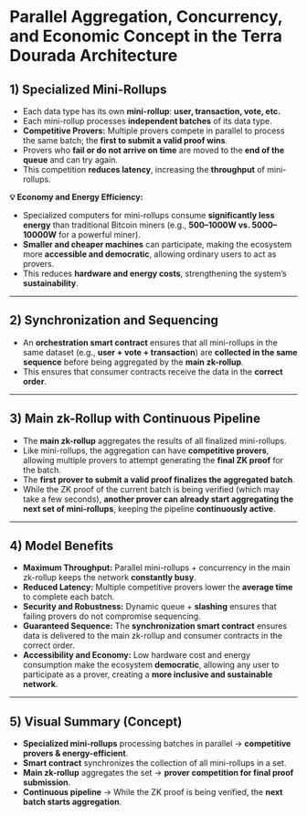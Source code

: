# Parallel Aggregation, Concurrency, and Economic Concept in the Terra Dourada Architecture

## 1) Specialized Mini-Rollups

- Each data type has its own **mini-rollup**: **user, transaction, vote, etc.**
- Each mini-rollup processes **independent batches** of its data type.
- **Competitive Provers:** Multiple provers compete in parallel to process the same batch; the **first to submit a valid proof wins**.
- Provers who **fail or do not arrive on time** are moved to the **end of the queue** and can try again.
- This competition **reduces latency**, increasing the **throughput** of mini-rollups.

**💡 Economy and Energy Efficiency:**
- Specialized computers for mini-rollups consume **significantly less energy** than traditional Bitcoin miners (e.g., **500–1000W vs. 5000–10000W** for a powerful miner).
- **Smaller and cheaper machines** can participate, making the ecosystem more **accessible and democratic**, allowing ordinary users to act as provers.
- This reduces **hardware and energy costs**, strengthening the system’s **sustainability**.

---

## 2) Synchronization and Sequencing

- An **orchestration smart contract** ensures that all mini-rollups in the same dataset (e.g., **user + vote + transaction**) are **collected in the same sequence** before being aggregated by the **main zk-rollup**.
- This ensures that consumer contracts receive the data in the **correct order**.

---

## 3) Main zk-Rollup with Continuous Pipeline

- The **main zk-rollup** aggregates the results of all finalized mini-rollups.
- Like mini-rollups, the aggregation can have **competitive provers**, allowing multiple provers to attempt generating the **final ZK proof** for the batch.
- The **first prover to submit a valid proof finalizes the aggregated batch**.
- While the ZK proof of the current batch is being verified (which may take a few seconds), **another prover can already start aggregating the next set of mini-rollups**, keeping the pipeline **continuously active**.

---

## 4) Model Benefits

- **Maximum Throughput:** Parallel mini-rollups + concurrency in the main zk-rollup keeps the network **constantly busy**.
- **Reduced Latency:** Multiple competitive provers lower the **average time** to complete each batch.
- **Security and Robustness:** Dynamic queue + **slashing** ensures that failing provers do not compromise sequencing.
- **Guaranteed Sequence:** The **synchronization smart contract** ensures data is delivered to the main zk-rollup and consumer contracts in the correct order.
- **Accessibility and Economy:** Low hardware cost and energy consumption make the ecosystem **democratic**, allowing any user to participate as a prover, creating a **more inclusive and sustainable network**.

---

## 5) Visual Summary (Concept)

- **Specialized mini-rollups** processing batches in parallel → **competitive provers & energy-efficient**.
- **Smart contract** synchronizes the collection of all mini-rollups in a set.
- **Main zk-rollup** aggregates the set → **prover competition for final proof submission**.
- **Continuous pipeline** → While the ZK proof is being verified, the **next batch starts aggregation**.
